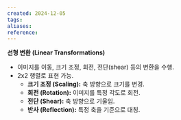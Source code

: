 ```yaml
---
created: 2024-12-05
tags: 
aliases: 
reference:
---
```

**선형 변환 (Linear Transformations)**

- 이미지를 이동, 크기 조정, 회전, 전단(shear) 등의 변환을 수행.
- 2x2 행렬로 표현 가능.
    - **크기 조정 (Scaling):** 축 방향으로 크기를 변경.
    - **회전 (Rotation):** 이미지를 특정 각도로 회전.
    - **전단 (Shear):** 축 방향으로 기울임.
    - **반사 (Reflection):** 특정 축을 기준으로 대칭.